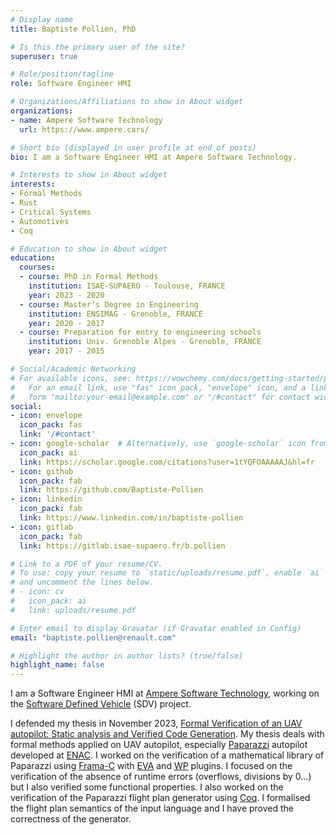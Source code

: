 ```yaml
---
# Display name
title: Baptiste Pollien, PhD

# Is this the primary user of the site?
superuser: true

# Role/position/tagline
role: Software Engineer HMI

# Organizations/Affiliations to show in About widget
organizations:
- name: Ampere Software Technology
  url: https://www.ampere.cars/

# Short bio (displayed in user profile at end of posts)
bio: I am a Software Engineer HMI at Ampere Software Technology.

# Interests to show in About widget
interests:
- Formal Methods
- Rust
- Critical Systems
- Automotives
- Coq

# Education to show in About widget
education:
  courses:
  - course: PhD in Formal Methods
    institution: ISAE-SUPAERO - Toulouse, FRANCE
    year: 2023 - 2020
  - course: Master’s Degree in Engineering
    institution: ENSIMAG - Grenoble, FRANCE
    year: 2020 - 2017
  - course: Preparation for entry to engineering schools
    institution: Univ. Grenoble Alpes - Grenoble, FRANCE
    year: 2017 - 2015

# Social/Academic Networking
# For available icons, see: https://wowchemy.com/docs/getting-started/page-builder/#icons
#   For an email link, use "fas" icon pack, "envelope" icon, and a link in the
#   form "mailto:your-email@example.com" or "/#contact" for contact widget.
social:
- icon: envelope
  icon_pack: fas
  link: '/#contact'
- icon: google-scholar  # Alternatively, use `google-scholar` icon from `ai` icon pack
  icon_pack: ai
  link: https://scholar.google.com/citations?user=1tYQFOAAAAAJ&hl=fr
- icon: github
  icon_pack: fab
  link: https://github.com/Baptiste-Pollien
- icon: linkedin
  icon_pack: fab
  link: https://www.linkedin.com/in/baptiste-pollien
- icon: gitlab
  icon_pack: fab
  link: https://gitlab.isae-supaero.fr/b.pollien

# Link to a PDF of your resume/CV.
# To use: copy your resume to `static/uploads/resume.pdf`, enable `ai` icons in `params.toml`, 
# and uncomment the lines below.
# - icon: cv
#   icon_pack: ai
#   link: uploads/resume.pdf

# Enter email to display Gravatar (if Gravatar enabled in Config)
email: "baptiste.pollien@renault.com"

# Highlight the author in author lists? (true/false)
highlight_name: false
---
```


I am a Software Engineer HMI at [Ampere Software Technology](https://www.ampere.cars/), working on the [Software Defined Vehicle](https://www.renaultgroup.com/news-onair/actualites/tout-savoir-sur-le-software-defined-vehicle/) (SDV) project.

I defended my thesis in November 2023, [Formal Verification of an UAV autopilot: Static analysis and Verified Code Generation](https://baptiste-pollien.fr/uploads/Baptiste_Pollien_thesis.pdf). My thesis deals with formal methods applied on UAV autopilot, especially [Paparazzi](https://wiki.paparazziuav.org/wiki/Main_Page) autopilot developed at [ENAC](https://www.enac.fr/). I worked on the verification of a mathematical library of Paparazzi using [Frama-C](https://frama-c.com/) with [EVA](https://frama-c.com/fc-plugins/eva.html) and [WP](https://frama-c.com/fc-plugins/wp.html) plugins. I focused on the verification of the absence of runtime errors (overflows, divisions by 0…) but I also verified some functional properties. I also worked on the verification of the Paparazzi flight plan generator using [Coq](https://coq.inria.fr/). I formalised the flight plan semantics of the input language and I have proved the correctness of the generator.

<!-- {{< icon name="download" pack="fas" >}} Download my {{< staticref "uploads/demo_resume.pdf" "newtab" >}}resumé{{< /staticref >}}. -->
